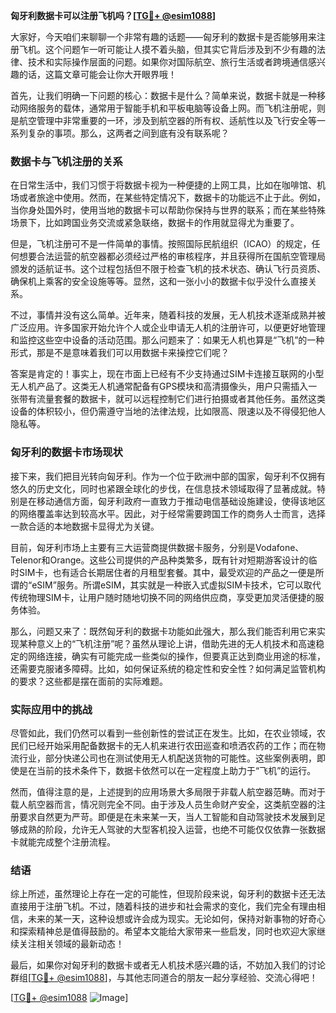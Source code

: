 **匈牙利数据卡可以注册飞机吗？[[TG💪+ @esim1088](https://t.me/s/esim1088)]**

大家好，今天咱们来聊聊一个非常有趣的话题——匈牙利的数据卡是否能够用来注册飞机。这个问题乍一听可能让人摸不着头脑，但其实它背后涉及到不少有趣的法律、技术和实际操作层面的问题。如果你对国际航空、旅行生活或者跨境通信感兴趣的话，这篇文章可能会让你大开眼界哦！

首先，让我们明确一下问题的核心：数据卡是什么？简单来说，数据卡就是一种移动网络服务的载体，通常用于智能手机和平板电脑等设备上网。而飞机注册呢，则是航空管理中非常重要的一环，涉及到航空器的所有权、适航性以及飞行安全等一系列复杂的事项。那么，这两者之间到底有没有联系呢？

### 数据卡与飞机注册的关系

在日常生活中，我们习惯于将数据卡视为一种便捷的上网工具，比如在咖啡馆、机场或者旅途中使用。然而，在某些特定情况下，数据卡的功能远不止于此。例如，当你身处国外时，使用当地的数据卡可以帮助你保持与世界的联系；而在某些特殊场景下，比如跨国业务交流或紧急联络，数据卡的作用就显得尤为重要了。

但是，飞机注册可不是一件简单的事情。按照国际民航组织（ICAO）的规定，任何想要合法运营的航空器都必须经过严格的审核程序，并且获得所在国航空管理局颁发的适航证书。这个过程包括但不限于检查飞机的技术状态、确认飞行员资质、确保机上乘客的安全设施等等。显然，这和一张小小的数据卡似乎没什么直接关系。

不过，事情并没有这么简单。近年来，随着科技的发展，无人机技术逐渐成熟并被广泛应用。许多国家开始允许个人或企业申请无人机的注册许可，以便更好地管理和监控这些空中设备的活动范围。那么问题来了：如果无人机也算是“飞机”的一种形式，那是不是意味着我们可以用数据卡来操控它们呢？

答案是肯定的！事实上，现在市面上已经有不少支持通过SIM卡连接互联网的小型无人机产品了。这类无人机通常配备有GPS模块和高清摄像头，用户只需插入一张带有流量套餐的数据卡，就可以远程控制它们进行拍摄或者其他任务。虽然这类设备的体积较小，但仍需遵守当地的法律法规，比如限高、限速以及不得侵犯他人隐私等。

### 匈牙利的数据卡市场现状

接下来，我们把目光转向匈牙利。作为一个位于欧洲中部的国家，匈牙利不仅拥有悠久的历史文化，同时也紧跟全球化的步伐，在信息技术领域取得了显著成就。特别是在移动通信方面，匈牙利政府一直致力于推动电信基础设施建设，使得该地区的网络覆盖率达到较高水平。因此，对于经常需要跨国工作的商务人士而言，选择一款合适的本地数据卡显得尤为关键。

目前，匈牙利市场上主要有三大运营商提供数据卡服务，分别是Vodafone、Telenor和Orange。这些公司提供的产品种类繁多，既有针对短期游客设计的临时SIM卡，也有适合长期居住者的月租型套餐。其中，最受欢迎的产品之一便是所谓的“eSIM”服务。所谓eSIM，其实就是一种嵌入式虚拟SIM卡技术，它可以取代传统物理SIM卡，让用户随时随地切换不同的网络供应商，享受更加灵活便捷的服务体验。

那么，问题又来了：既然匈牙利的数据卡功能如此强大，那么我们能否利用它来实现某种意义上的“飞机注册”呢？虽然从理论上讲，借助先进的无人机技术和高速稳定的网络连接，确实有可能完成一些类似的操作，但要真正达到商业用途的标准，还需要克服诸多障碍。比如，如何保证系统的稳定性和安全性？如何满足监管机构的要求？这些都是摆在面前的实际难题。

### 实际应用中的挑战

尽管如此，我们仍然可以看到一些创新性的尝试正在发生。比如，在农业领域，农民们已经开始采用配备数据卡的无人机来进行农田巡查和喷洒农药的工作；而在物流行业，部分快递公司也在测试使用无人机配送货物的可能性。这些案例表明，即使是在当前的技术条件下，数据卡依然可以在一定程度上助力于“飞机”的运行。

然而，值得注意的是，上述提到的应用场景大多局限于非载人航空器范畴。而对于载人航空器而言，情况则完全不同。由于涉及人员生命财产安全，这类航空器的注册要求自然更为严苛。即便是在未来某一天，当人工智能和自动驾驶技术发展到足够成熟的阶段，允许无人驾驶的大型客机投入运营，也绝不可能仅仅依靠一张数据卡就能完成整个注册流程。

### 结语

综上所述，虽然理论上存在一定的可能性，但现阶段来说，匈牙利的数据卡还无法直接用于注册飞机。不过，随着科技的进步和社会需求的变化，我们完全有理由相信，未来的某一天，这种设想或许会成为现实。无论如何，保持对新事物的好奇心和探索精神总是值得鼓励的。希望本文能给大家带来一些启发，同时也欢迎大家继续关注相关领域的最新动态！

最后，如果你对匈牙利的数据卡或者无人机技术感兴趣的话，不妨加入我们的讨论群组[[TG💪+ @esim1088](https://t.me/s/esim1088)]，与其他志同道合的朋友一起分享经验、交流心得吧！

[[TG💪+ @esim1088](https://t.me/s/esim1088) ![Image](https://i.postimg.cc/4NQfJmqS/Snipaste-2025-05-13-00-14-12.png)]